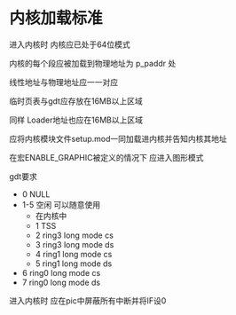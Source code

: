 # 内核加载标准

进入内核时 内核应已处于64位模式

内核的每个段应被加载到物理地址为 p_paddr 处

线性地址与物理地址应一一对应

临时页表与gdt应存放在16MB以上区域

同样 Loader地址也应在16MB以上区域

应将内核模块文件setup.mod一同加载进内核并告知内核其地址

在宏ENABLE_GRAPHIC被定义的情况下 应进入图形模式

gdt要求

- 0 NULL
- 1-5 空闲 可以随意使用
    - 在内核中
    - 1 TSS
    - 2 ring3 long mode cs
    - 3 ring3 long mode ds
    - 4 ring1 long mode cs
    - 5 ring1 long mode ds
- 6 ring0 long mode cs
- 7 ring0 long mode ds

进入内核时 应在pic中屏蔽所有中断并将IF设0
